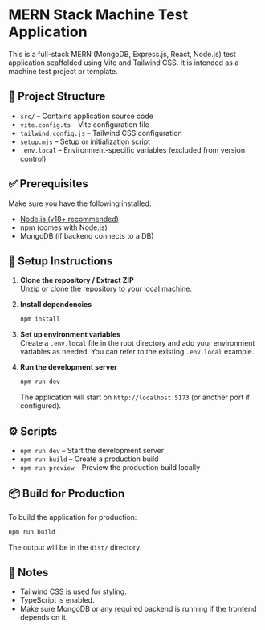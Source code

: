 
# MERN Stack Machine Test Application

This is a full-stack MERN (MongoDB, Express.js, React, Node.js) test application scaffolded using Vite and Tailwind CSS. It is intended as a machine test project or template.

## 📁 Project Structure

- `src/` – Contains application source code
- `vite.config.ts` – Vite configuration file
- `tailwind.config.js` – Tailwind CSS configuration
- `setup.mjs` – Setup or initialization script
- `.env.local` – Environment-specific variables (excluded from version control)

## ✅ Prerequisites

Make sure you have the following installed:

- [Node.js (v18+ recommended)](https://nodejs.org)
- npm (comes with Node.js)
- MongoDB (if backend connects to a DB)

## 🚀 Setup Instructions

1. **Clone the repository / Extract ZIP**  
   Unzip or clone the repository to your local machine.

2. **Install dependencies**

   ```bash
   npm install
   ```

3. **Set up environment variables**  
   Create a `.env.local` file in the root directory and add your environment variables as needed. You can refer to the existing `.env.local` example.

4. **Run the development server**

   ```bash
   npm run dev
   ```

   The application will start on `http://localhost:5173` (or another port if configured).

## ⚙️ Scripts

- `npm run dev` – Start the development server
- `npm run build` – Create a production build
- `npm run preview` – Preview the production build locally

## 📦 Build for Production

To build the application for production:

```bash
npm run build
```

The output will be in the `dist/` directory.

## 📝 Notes

- Tailwind CSS is used for styling.
- TypeScript is enabled.
- Make sure MongoDB or any required backend is running if the frontend depends on it.
